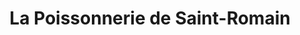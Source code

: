 ---
title: "La Poissonnerie de Saint-Romain"
url: /saint-romain-de-colbosc/la-poissonnerie-de-saint-romain/
shop: fruits de mer
---